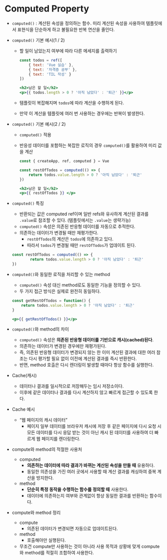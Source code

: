 # Computed Property

- `computed()` : 계산된 속성을 정의하는 함수. 미리 계산된 속성을 사용하여 템플릿에서 표현식을 단순하게 하고 불필요한 반복 연산을 줄인다.
- `computed()` 기본 예시(1 / 2)
    - 할 일이 남았는지 여부에 따라 다른 메세지를 출력하기
        
        ```jsx
        const todos = ref([
        	{ text: 'Vue 실습' },
        	{ text: '자격증 공부' },
        	{ text: 'TIL 작성' }
        ])
        ```
        
        ```jsx
        <h2>남은 할 일</h2>
        <p>{{ todos.length > 0 ? '아직 남았다' : '퇴근' }}</p>
        ```
        
    - 템플릿이 복잡해지며 `todos`에 따라 계산을 수행하게 된다.
    - 만약 이 계산을 템플릿에 여러 번 사용하는 경우에는 반복이 발생한다.
- `computed()` 기본 예시(2 / 2)
    - `computed()` 적용
    - 반응성 데이터를 포함하는 복잡한 로직의 경우 `computed()`를 활용하여 미리 값을 계산
        
        ```jsx
        const { createApp, ref, computed } = Vue
        
        const restOfTodos = computed(() => {
        	return todos.value.length > 0 ? '아직 남았다' : '퇴근'
        })
        ```
        
        ```jsx
        <h2>남은 할 일</h2>
        <p>{{ restOfTodos }} </p>
        ```
        
- `computed()` 특징
    - 반환되는 값은 computed ref이며 일반 refs와 유사하게 계산된 결과를 `.value`로 참조할 수 있다. (템플릿에서는 `.value`는 생략가능)
    - `computed()` 속성은 의존된 반응형 데이터를 자동으로 추적한다.
    - 의존하는 데이터가 변경될 때만 재평가한다.
        - `restOfTodos`의 계산은 `todos`에 의존하고 있다.
        - 따라서 `todos`가 변경될 때만 `restOfTodos`가 업데이트 된다.
    
    ```jsx
    const restOfTodos = computed(() => {
    		return todos.value.length > 0 ? '아직 남았다' : '퇴근'
    })
    ```
    
- `computed()`와 동일한 로직을 처리할 수 있는 method
    - `computed()` 속성 대신 method로도 동일한 기능을 정의할 수 있다.
    - 두 가지 접근 방식은 실제로 완전히 동일하다.
    
    ```jsx
    const getRestOfTodos = function() {
    	return todos.value.length > 0 ? '아직 남았다' : '퇴근'
    }
    ```
    
    ```jsx
    <p>{{ getRestOfTodos() }}</p>
    ```
    
- `computed()`와 method의 차이
    - `computed()` 속성은 **의존된 반응형 데이터를 기반으로 캐시(cached)된다**.
    - 의존하는 데이터가 변경된 경우에만 재평가된다.
    - 즉, 의존된 반응형 데이터가 변경되지 않는 한 이미 계산된 결과에 대한 여러 참조는 다시 평가할 필요 없이 이전에 계산된 결과를 즉시 반환한다.
    - 반면, method 호출은 다시 렌더링이 발생할 때마다 항상 함수를 실행한다.
- Cache(캐시)
    - 데이터나 결과를 일시적으로 저장해두는 임시 저장소이다.
    - 이후에 같은 데이터나 결과를 다시 계산하지 않고 빠르게 접근할 수 있도록 한다.
- Cache 예시
    - “웹 페이지의 캐시 데이터”
        - 페이지 일부 데이터를 브라우저 캐시에 저장 후 같은 페이지에 다시 요청 시 모든 데이터를 다시 응답 받는 것이 아닌 캐시 된 데이터를 사용하여 더 빠르게 웹 페이지를 렌더링한다.
- compute와 method의 적절한 사용처
    - computed
        - **의존하는 데이터에 따라 결과가 바뀌는 계산된 속성을 만들 때** 유용하다.
        - 동일한 의존성을 가진 여러 곳에서 사용할 때 계산 결과를 캐싱하여 중복 계산을 방지한다.
    - method
        - **단순히 특정 동작을 수행하는 함수를 정의할 때** 사용한다.
        - 데이터에 의존하는지 여부와 관계없이 항상 동일한 결과를 반환하는 함수이다.
- compute와 method 정리
    - compute
        - 의존된 데이터가 변경되면 자동으로 업데이트된다.
    - method
        - 호출해야만 실행된다.
    - 무조건 compute만 사용하는 것이 아니라 사용 목적과 상황에 맞게 compute와 method를 적절히 조합하여 사용한다.